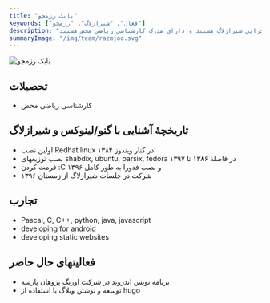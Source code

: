 ```yaml
---
title: "بابک رزمجو"
keywords: ["فعال", "شیرازلاگ", "رزمجو"]
description: "بابک رزمجو از اعضاء تیم اجرایی شیرازلاگ هستند و دارای مدرک کارشناسی ریاضی محض هستند."
summaryImage: "/img/team/razmjoo.svg"
---
```

![بابک رزمجو](/img/team/razmjoo.svg)

## تحصیلات
* کارشناسی ریاضی محض

## تاریخچهٔ آشنایی با گنو/لینوکس و شیرازلاگ
* اولین نصب Redhat linux در کنار ویندوز ۱۳۸۴
* نصب توزیعهای shabdix, ubuntu, parsix, fedora در فاصلهٔ ۱۳۸۶ تا ۱۳۹۷
* فرمت کردن :C و نصب فدورا به طور کامل ۱۳۹۶
* شرکت در جلسات شیرازلاگ از زمستان ۱۳۹۶

## تجارب
* Pascal, C, C++, python, java, javascript
* developing for android
* developing static websites

## فعالیتهای حال حاضر
* برنامه نویس اندروید در شرکت اورنگ پژوهان پارسه
* توسعه و نوشتن وبلاگ با استفاده از hugo

